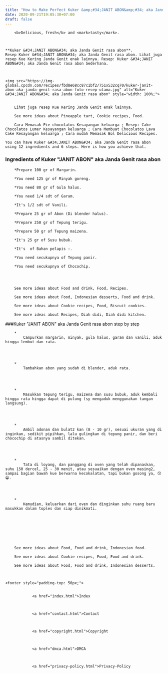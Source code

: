 ```yaml
---
title: "How to Make Perfect Kuker &amp;#34;JANIT ABON&amp;#34; aka Janda Genit rasa abon"
date: 2020-09-21T19:05:30+07:00
draft: false
---
```



  
    

        <b>Delicious, fresh</b> and <mark>tasty</mark>.
    
        

	**Kuker &#34;JANIT ABON&#34; aka Janda Genit rasa abon**. 
	Resep Kuker &#34;JANIT ABON&#34; aka Janda Genit rasa abon. Lihat juga resep Kue Kering Janda Genit enak lainnya. Resep: Kuker &#34;JANIT ABON&#34; aka Janda Genit rasa abon Sederhana.


	
	<img src="https://img-global.cpcdn.com/recipes/fbd8e68cc87c1bf2/751x532cq70/kuker-janit-abon-aka-janda-genit-rasa-abon-foto-resep-utama.jpg" alt="Kuker &#34;JANIT ABON&#34; aka Janda Genit rasa abon" style="width: 100%;">
	
	
		Lihat juga resep Kue Kering Janda Genit enak lainnya.
	
		See more ideas about Pineapple tart, Cookie recipes, Food.
	
		Cara Memasak Pie chocolatos Kesayangan keluarga ; Resep: Cake Chocolatos Lumer Kesayangan keluarga ; Cara Membuat Chocolatos Lava Cake Kesayangan keluarga ; Cara mudah Memasak Bol Delicious Recipes.
	
	You can have Kuker &#34;JANIT ABON&#34; aka Janda Genit rasa abon using 12 ingredients and 6 steps. Here is how you achieve that.


### Ingredients of Kuker &#34;JANIT ABON&#34; aka Janda Genit rasa abon


	
		*Prepare 100 gr of Margarin.
	
		*You need 125 gr of Minyak goreng.
	
		*You need 80 gr of Gula halus.
	
		*You need 1/4 sdt of Garam.
	
		*It's 1/2 sdt of Vanili.
	
		*Prepare 25 gr of Abon (Di blender halus).
	
		*Prepare 250 gr of Tepung terigu.
	
		*Prepare 50 gr of Tepung maizena.
	
		*It's 25 gr of Susu bubuk.
	
		*It's  of Bahan pelapis :.
	
		*You need secukupnya of Tepung panir.
	
		*You need secukupnya of Chocochip.
	


	
		See more ideas about Food and drink, Food, Recipes.
	
		See more ideas about Food, Indonesian desserts, Food and drink.
	
		See more ideas about Cookie recipes, Food, Biscuit cookies.
	
		See more ideas about Recipes, Diah didi, Diah didi kitchen.
	



###Kuker &#34;JANIT ABON&#34; aka Janda Genit rasa abon step by step
	
		*
			Campurkan margarin, minyak, gula halus, garam dan vanili, aduk hingga lembut dan rata.
			
			
		
	
		*
			Tambahkan abon yang sudah di blender, aduk rata.
			
			
		
	
		*
			Masukkan tepung terigu, maizena dan susu bubuk, aduk kembali hingga rata hingga dapat di pulung (sy mengaduk menggunakan tangan langsung).
			
			
		
	
		*
			Ambil adonan dan bulat2 kan (8 - 10 gr), sesuai ukuran yang di inginkan, sedikit pipihkan, lalu gulingkan di tepung panir, dan beri chocochip di atasnya sambil ditekan.
			
			
		
	
		*
			Tata di loyang, dan panggang di oven yang telah dipanaskan, suhu 150 dercel, 25 - 30 menit, atau sesuaikan dengan oven masing2, sampai bagian bawah kue berwarna kecokalatan, tapi bukan gosong ya, 😚😀.
			
			
		
	
		*
			Kemudian, keluarkan dari oven dan dinginkan suhu ruang baru masukkan dalam toples dan siap dinikmati.
			
			
		
	



	
		See more ideas about Food, Food and drink, Indonesian food.
	
		See more ideas about Cookie recipes, Food, Food and drink.
	
		See more ideas about Food, Food and drink, Indonesian desserts.
	

    
    <footer style="padding-top: 50px;">
        
            
                <a href="index.html">Index
                
                
            
                <a href="contact.html">Contact
                
                
            
                <a href="copyright.html">Copyright
                
                
            
                <a href="dmca.html">DMCA
                
                
            
                <a href="privacy-policy.html">Privacy-Policy
                
            
        